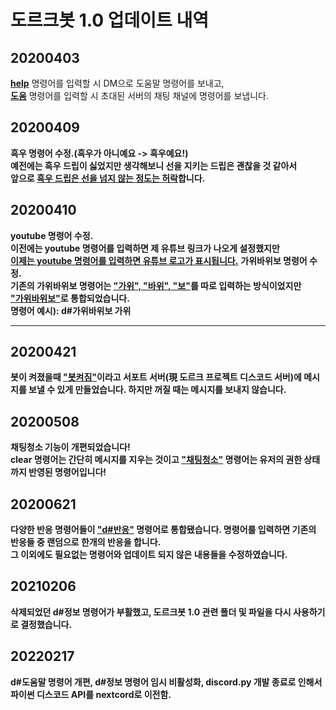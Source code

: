 <h1>도르크봇 1.0 업데이트 내역</h1>
<h2>20200403</h2>
<b><ins>help</ins></b> 명령어를 입력할 시 DM으로 도움말 명령어를 보내고,
<br><b><ins>도움</b></ins> 명령어를 입력할 시 초대된 서버의 채팅 채널에 명령어를 보냅니다.</br>
<h2>20200409</h2>
<b>흑우 명령어 수정.(흑우가 아니예요 -> 흑우예요!)</b>
<b><br>예전에는 흑우 드립이 싫었지만 생각해보니 선을 지키는 드립은 괜찮을 것 같아서</b></br>
<b>앞으로 <ins>흑우 드립은 선을 넘지 않는 정도는 허락</ins>합니다.</b>
<h2>20200410</h2>
<b>youtube 명령어 수정.</b>
<br><b>이전에는 youtube 명령어를 입력하면 제 유튜브 링크가 나오게 설정했지만</br></b>
<ins><b>이제는 youtube 명령어를 입력하면 유튜브 로고가 표시됩니다.</ins></b>
<b>가위바위보 명령어 수정.<b>
<br><b>기존의 가위바위보 명령어는 <ins>"가위", "바위", "보"</ins>를 따로 입력하는 방식이었지만<b></br>
<b><ins>"가위바위보"</ins>로 통합되었습니다.<b>
<br><b>명령어 예시): d#가위바위보 가위<br></b>
<hr>
<h2>20200421</h2>
<b>봇이 켜졌을때 <ins>"봇켜짐"</ins>이라고 서포트 서버(現 도르크 프로젝트 디스코드 서버)에 메시지를 보낼 수 있게 만들었습니다. 하지만 꺼질 때는 메시지를 보내지 않습니다.</b>
<h2>20200508</h2>
채팅청소 기능이 개편되었습니다!
<br>clear 명령어는 간단히 메시지를 지우는 것이고 <b><ins>"채팅청소"</ins><b> 명령어는 유저의 권한 상태까지 반영된 명령어입니다!</br>
<h2>20200621</h2>
다양한 반응 명령어들이 <b><ins>"d#반응"</b></ins> 명령어로 통합됐습니다. 명령어를 입력하면 기존의 반응들 중 랜덤으로 한개의 반응을 합니다.<br/>
<b>그 이외에도 필요없는 명령어와 업데이트 되지 않은 내용들을 수정하였습니다.</b>
<h2>20210206</h2>
삭제되었던 d#정보 명령어가 부활했고, 도르크봇 1.0 관련 폴더 및 파일을 다시 사용하기로 결정했습니다.
<h2>20220217</h2>
<b>d#도움말 명령어 개편, d#정보 명령어 임시 비활성화, discord.py 개발 종료로 인해서 파이썬 디스코드 API를 nextcord로 이전함.</b>
